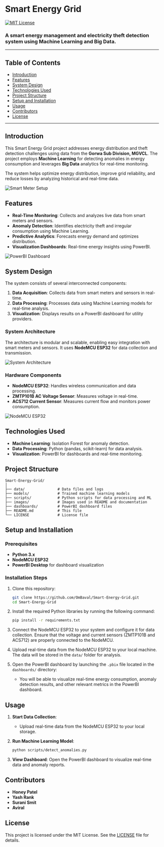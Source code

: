 
# Smart Energy Grid

[![MIT License](https://img.shields.io/badge/license-MIT-green)](LICENSE)

### A smart energy management and electricity theft detection system using Machine Learning and Big Data.

---

## Table of Contents

- [Introduction](#introduction)
- [Features](#features)
- [System Design](#system-design)
- [Technologies Used](#technologies-used)
- [Project Structure](#project-structure)
- [Setup and Installation](#setup-and-installation)
- [Usage](#usage)
- [Contributors](#contributors)
- [License](#license)

---

## Introduction

This Smart Energy Grid project addresses energy distribution and theft detection challenges using data from the **Gorwa Sub Division, MGVCL**. The project employs **Machine Learning** for detecting anomalies in energy consumption and leverages **Big Data** analytics for real-time monitoring.

The system helps optimize energy distribution, improve grid reliability, and reduce losses by analyzing historical and real-time data.

![Smart Meter Setup](https://github.com/OmBaval/Smart-Energy-Grid/blob/main/images/smart_meter_setup.jpg)

## Features

- **Real-Time Monitoring**: Collects and analyzes live data from smart meters and sensors.
- **Anomaly Detection**: Identifies electricity theft and irregular consumption using Machine Learning.
- **Predictive Analytics**: Forecasts energy demand and optimizes distribution.
- **Visualization Dashboards**: Real-time energy insights using PowerBI.

![PowerBI Dashboard](https://github.com/OmBaval/Smart-Energy-Grid/blob/main/images/Dashboard.png)

## System Design

The system consists of several interconnected components:

1. **Data Acquisition**: Collects data from smart meters and sensors in real-time.
2. **Data Processing**: Processes data using Machine Learning models for real-time analysis.
3. **Visualization**: Displays results on a PowerBI dashboard for utility providers.

### System Architecture

The architecture is modular and scalable, enabling easy integration with smart meters and sensors. It uses **NodeMCU ESP32** for data collection and transmission.

![System Architecture](https://github.com/OmBaval/Smart-Energy-Grid/images/system_architecture.png)

### Hardware Components

- **NodeMCU ESP32**: Handles wireless communication and data processing.
- **ZMTP101B AC Voltage Sensor**: Measures voltage in real-time.
- **ACS712 Current Sensor**: Measures current flow and monitors power consumption.

![NodeMCU ESP32](https://github.com/OmBaval/Smart-Energy-Grid/images/nodemcu_esp32.png)

## Technologies Used

- **Machine Learning**: Isolation Forest for anomaly detection.
- **Data Processing**: Python (pandas, scikit-learn) for data analysis.
- **Visualization**: PowerBI for dashboards and real-time monitoring.

## Project Structure

```plaintext
Smart-Energy-Grid/
│
├── data/               # Data files and logs
├── models/             # Trained machine learning models
├── scripts/            # Python scripts for data processing and ML
├── images/             # Images used in README and documentation
├── dashboards/         # PowerBI dashboard files
├── README.md           # This file
└── LICENSE             # License file
```

## Setup and Installation

### Prerequisites

- **Python 3.x**
- **NodeMCU ESP32**
- **PowerBI Desktop** for dashboard visualization

### Installation Steps

1. Clone this repository:
   ```bash
   git clone https://github.com/OmBaval/Smart-Energy-Grid.git
   cd Smart-Energy-Grid
   ```

2. Install the required Python libraries by running the following command:
   ```bash
   pip install -r requirements.txt
   ```

3. Connect the NodeMCU ESP32 to your system and configure it for data collection. Ensure that the voltage and current sensors (ZMTP101B and ACS712) are properly connected to the NodeMCU.

4. Upload real-time data from the NodeMCU ESP32 to your local machine. The data will be stored in the `data/` folder for analysis.

5. Open the PowerBI dashboard by launching the `.pbix` file located in the `dashboards/` directory:
   - You will be able to visualize real-time energy consumption, anomaly detection results, and other relevant metrics in the PowerBI dashboard.

## Usage

1. **Start Data Collection**:
   - Upload real-time data from the NodeMCU ESP32 to your local storage.

2. **Run Machine Learning Model**:
   ```bash
   python scripts/detect_anomalies.py
   ```

3. **View Dashboard**:
   Open the PowerBI dashboard to visualize real-time data and anomaly reports.

## Contributors

- **Honey Patel**
- **Yash Rank**
- **Surani Smit**
- **Aviral**

## License

This project is licensed under the MIT License. See the [LICENSE](LICENSE) file for details.
